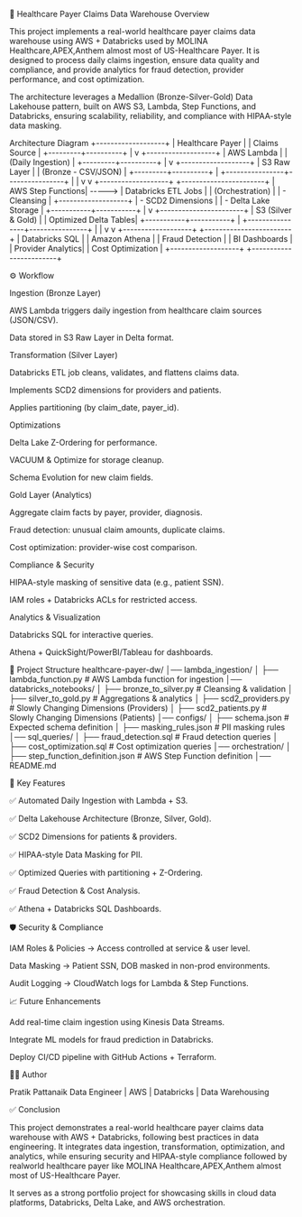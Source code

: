 🏥 Healthcare Payer Claims Data Warehouse
 Overview

This project implements a real-world healthcare payer claims data warehouse using AWS + Databricks used by MOLINA Healthcare,APEX,Anthem almost most of US-Healthcare Payer. It is designed to process daily claims ingestion, ensure data quality and compliance, and provide analytics for fraud detection, provider performance, and cost optimization.

The architecture leverages a Medallion (Bronze-Silver-Gold) Data Lakehouse pattern, built on AWS S3, Lambda, Step Functions, and Databricks, ensuring scalability, reliability, and compliance with HIPAA-style data masking.

 Architecture Diagram
                +-------------------+
                |   Healthcare Payer |
                |   Claims Source    |
                +---------+----------+
                          |
                          v
                +-------------------+
                | AWS Lambda        |
                | (Daily Ingestion) |
                +---------+----------+
                          |
                          v
                +-------------------+
                |   S3 Raw Layer    |
                |  (Bronze - CSV/JSON) |
                +---------+----------+
                          |
         +----------------+----------------+
         |                                 |
         v                                 v
+-------------------+          +-----------------------+
| AWS Step Functions|  ----->  | Databricks ETL Jobs   |
| (Orchestration)   |          |  - Cleansing          |
+-------------------+          |  - SCD2 Dimensions    |
                               |  - Delta Lake Storage |
                               +-----------+-----------+
                                           |
                                           v
                               +-----------------------+
                               | S3 (Silver & Gold)    |
                               | Optimized Delta Tables|
                               +-----------+-----------+
                                           |
                          +----------------+----------------+
                          |                                 |
                          v                                 v
             +-------------------+          +------------------------+
             | Databricks SQL    |          | Amazon Athena          |
             | Fraud Detection   |          | BI Dashboards           |
             | Provider Analytics|          | Cost Optimization       |
             +-------------------+          +------------------------+

⚙️ Workflow

Ingestion (Bronze Layer)

AWS Lambda triggers daily ingestion from healthcare claim sources (JSON/CSV).

Data stored in S3 Raw Layer in Delta format.

Transformation (Silver Layer)

Databricks ETL job cleans, validates, and flattens claims data.

Implements SCD2 dimensions for providers and patients.

Applies partitioning (by claim_date, payer_id).

Optimizations

Delta Lake Z-Ordering for performance.

VACUUM & Optimize for storage cleanup.

Schema Evolution for new claim fields.

Gold Layer (Analytics)

Aggregate claim facts by payer, provider, diagnosis.

Fraud detection: unusual claim amounts, duplicate claims.

Cost optimization: provider-wise cost comparison.

Compliance & Security

HIPAA-style masking of sensitive data (e.g., patient SSN).

IAM roles + Databricks ACLs for restricted access.

Analytics & Visualization

Databricks SQL for interactive queries.

Athena + QuickSight/PowerBI/Tableau for dashboards.

📂 Project Structure
healthcare-payer-dw/
│── lambda_ingestion/
│   ├── lambda_function.py          # AWS Lambda function for ingestion
│── databricks_notebooks/
│   ├── bronze_to_silver.py         # Cleansing & validation
│   ├── silver_to_gold.py           # Aggregations & analytics
│   ├── scd2_providers.py           # Slowly Changing Dimensions (Providers)
│   ├── scd2_patients.py            # Slowly Changing Dimensions (Patients)
│── configs/
│   ├── schema.json                 # Expected schema definition
│   ├── masking_rules.json          # PII masking rules
│── sql_queries/
│   ├── fraud_detection.sql         # Fraud detection queries
│   ├── cost_optimization.sql       # Cost optimization queries
│── orchestration/
│   ├── step_function_definition.json  # AWS Step Function definition
│── README.md

🔑 Key Features

✅ Automated Daily Ingestion with Lambda + S3.

✅ Delta Lakehouse Architecture (Bronze, Silver, Gold).

✅ SCD2 Dimensions for patients & providers.

✅ HIPAA-style Data Masking for PII.

✅ Optimized Queries with partitioning + Z-Ordering.

✅ Fraud Detection & Cost Analysis.

✅ Athena + Databricks SQL Dashboards.



🛡️ Security & Compliance

IAM Roles & Policies → Access controlled at service & user level.

Data Masking → Patient SSN, DOB masked in non-prod environments.

Audit Logging → CloudWatch logs for Lambda & Step Functions.

📈 Future Enhancements

Add real-time claim ingestion using Kinesis Data Streams.

Integrate ML models for fraud prediction in Databricks.

Deploy CI/CD pipeline with GitHub Actions + Terraform.

🧑‍💻 Author

Pratik Pattanaik
Data Engineer | AWS | Databricks | Data Warehousing


✅ Conclusion

This project demonstrates a real-world healthcare payer claims data warehouse with AWS + Databricks, following best practices in data engineering. It integrates data ingestion, transformation, optimization, and analytics, while ensuring security and HIPAA-style compliance followed by realworld healthcare payer like MOLINA Healthcare,APEX,Anthem almost most of US-Healthcare Payer.

It serves as a strong portfolio project for showcasing skills in cloud data platforms, Databricks, Delta Lake, and AWS orchestration.